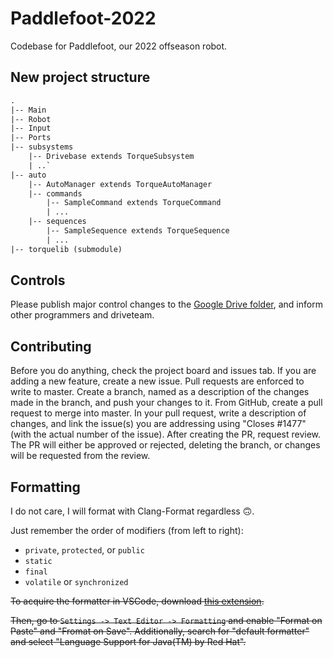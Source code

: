 # Paddlefoot-2022

Codebase for Paddlefoot, our 2022 offseason robot.

## New project structure

```txt
.
|-- Main
|-- Robot
|-- Input
|-- Ports
|-- subsystems
    |-- Drivebase extends TorqueSubsystem
    | ..`
|-- auto
    |-- AutoManager extends TorqueAutoManager
    |-- commands
        |-- SampleCommand extends TorqueCommand
        | ...
    |-- sequences
        |-- SampleSequence extends TorqueSequence
        | ...
|-- torquelib (submodule)
```

## Controls

Please publish major control changes to the [Google Drive folder](https://drive.google.com/drive/folders/1bb2S4_d-e_ZlqMYT-pupsMfWWjnk1Fzt), and inform other programmers and driveteam.

## Contributing

Before you do anything, check the project board and issues tab. If you are adding a new feature, create a new issue. Pull requests are enforced to write to master. Create a branch, named as a description of the changes made in the branch, and push your changes to it. From GitHub, create a pull request to merge into master. In your pull request, write a description of changes, and link the issue(s) you are addressing using "Closes #1477" (with the actual number of the issue). After creating the PR, request review. The PR will either be approved or rejected, deleting the branch, or changes will be requested from the review.

## Formatting

I do not care, I will format with Clang-Format regardless 🙃.

Just remember the order of modifiers (from left to right):

- `private`, `protected`, or `public`
- `static`
- `final`
- `volatile` or `synchronized`

~~To acquire the formatter in VSCode, download [this extension](https://marketplace.visualstudio.com/items?itemName=redhat.java).~~

~~Then, go to `Settings -> Text Editor -> Formatting` and enable "Format on Paste" and "Fromat on Save". Additionally, search for "default formatter" and select "Language Support for Java(TM) by Red Hat".~~
